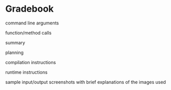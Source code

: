 # Gradebook

command line arguments

function/method calls

summary

planning

compilation instructions

runtime instructions

sample input/output screenshots with brief explanations of the images used

